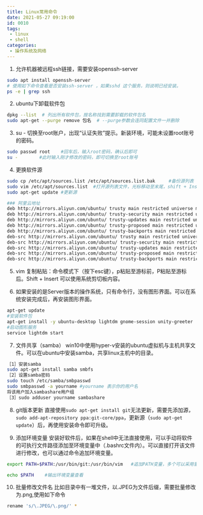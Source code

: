 ```yaml
---
title: Linux常用命令
date: 2021-05-27 09:19:00
id: 0010
tags: 
 - linux
 - shell
categories:
 - 操作系统及网络
---
```


1. 允许机器被远程ssh链接，需要安装openssh-server
``` bash
sudo apt install openssh-server
# 使用如下命令查看是否安装ssh-server ，如果sshd 这个服务，则说明已经安装。
ps -e | grep ssh
```
<!--more-->

2. ubuntu下卸载软件包
``` bash
dpkg --list  # 列出所有软件包，按名称找到需要卸载的软件包名
sudo apt-get --purge remove 包名  # --purge参数会连同配置文件一并删除
```

3. su - 切换至root账户，出现“认证失败”提示。新装环境，可能未设置root账号的密码。
``` bash
sudo passwd root 	#回车后，输入root密码，确认后即可
su -		#此时输入刚才修改的密码，即可切换至root账号
```

4. 更换软件源
``` bash
sudo cp /etc/apt/sources.list /etc/apt/sources.list.bak		#备份源列表
sudo vim /etc/apt/sources.list	#打开源列表文件，光标移动至末尾，shift + Insert 粘贴下面的内容
sudo apt-get update	#更新源

### 阿里云地址
deb http://mirrors.aliyun.com/ubuntu/ trusty main restricted universe multiverse
deb http://mirrors.aliyun.com/ubuntu/ trusty-security main restricted universe multiverse
deb http://mirrors.aliyun.com/ubuntu/ trusty-updates main restricted universe multiverse
deb http://mirrors.aliyun.com/ubuntu/ trusty-proposed main restricted universe multiverse
deb http://mirrors.aliyun.com/ubuntu/ trusty-backports main restricted universe multiverse
deb-src http://mirrors.aliyun.com/ubuntu/ trusty main restricted universe multiverse
deb-src http://mirrors.aliyun.com/ubuntu/ trusty-security main restricted universe multiverse
deb-src http://mirrors.aliyun.com/ubuntu/ trusty-updates main restricted universe multiverse
deb-src http://mirrors.aliyun.com/ubuntu/ trusty-proposed main restricted universe multiverse
deb-src http://mirrors.aliyun.com/ubuntu/ trusty-backports main restricted universe multiverse 
```

5. vim 复制粘贴：命令模式下（按下esc键），p粘贴至游标前，P粘贴至游标后。Shift + Insert 可以使用系统剪切板内容。


6. 如果安装的是Server版本的操作系统，只有命令行，没有图形界面。可以在系统安装完成后，再安装图形界面。
``` bash
apt-get update
#安装软件包
apt-get install -y ubuntu-desktop lightdm gnome-session unity-greeter
#启动图形服务
service lightdm start
```

7. 文件共享（samba）
win10中使用hyper-v安装的ubuntu虚拟机与主机共享文件。可以在ubuntu中安装samba，共享linux主机中的目录。
``` bash
［1］安装samba 
sudo apt-get install samba smbfs 
［2］设置samba密码 
sudo touch /etc/samba/smbpasswd 
sudo smbpasswd -a yourname #yourname 表示你的用户名
将该用户加入sambashare用户组 
［3］sudo adduser yourname sambashare 
```

8. git版本更新
直接使用```sudo apt-get install git```无法更新，需要先添加源，```sudo add-apt-repository ppa:git-core/ppa```，更新源（```sudo apt-get update```）后，再使用安装命令即可升级。

9. 添加环境变量
安装好软件后，如果在shell中无法直接使用，可以手动将软件的可执行文件路径添加至环境变量中（.bashrc文件内）。可以直接打开该文件进行修改，也可以通过命令追加环境变量。
``` bash
export PATH=$PATH:/usr/bin/git:/usr/bin/vim   #追加PATH变量，多个可以采用冒号分隔

echo $PATH    #输出环境变量查看
```

10. 批量修改文件名
比如目录中有一堆文件，以.JPEG为文件后缀，需要批量修改为.png,使用如下命令
```bash
rename 's/\.JPEG/\.png/' *
```